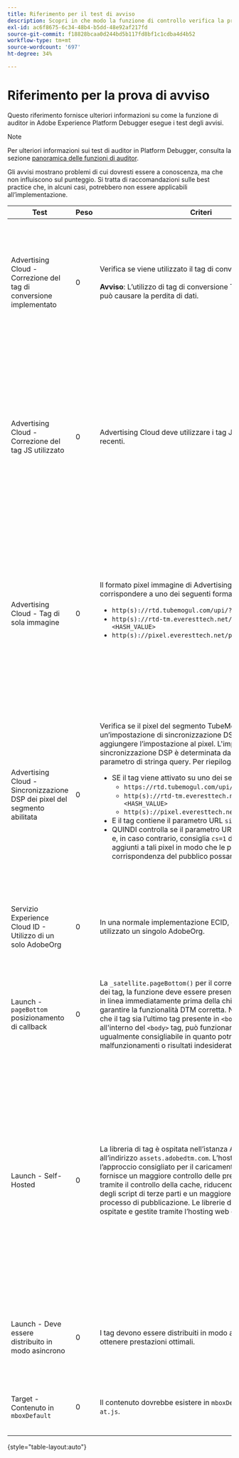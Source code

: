 ```yaml
---
title: Riferimento per il test di avviso
description: Scopri in che modo la funzione di controllo verifica la presenza di avvisi in Adobe Experience Platform Debugger.
exl-id: ac6f8675-6c34-48b4-b5dd-48e92af217fd
source-git-commit: f18828bcaa0d244bd5b117fd8bf1c1cdba4d4b52
workflow-type: tm+mt
source-wordcount: '697'
ht-degree: 34%

---
```


# Riferimento per la prova di avviso

Questo riferimento fornisce ulteriori informazioni su come la funzione di auditor in Adobe Experience Platform Debugger esegue i test degli avvisi.

>[!NOTE]
>
>Per ulteriori informazioni sui test di auditor in Platform Debugger, consulta la sezione [panoramica delle funzioni di auditor](./overview.md).

Gli avvisi mostrano problemi di cui dovresti essere a conoscenza, ma che non influiscono sul punteggio. Si tratta di raccomandazioni sulle best practice che, in alcuni casi, potrebbero non essere applicabili all’implementazione.

| Test | Peso | Criteri | Consiglio |
| --- | --- | --- | --- |
| Advertising Cloud - Correzione del tag di conversione implementato | 0 | Verifica se viene utilizzato il tag di conversione corretto.<br><br>**Avviso**: L’utilizzo di tag di conversione TubeMogul obsoleti può causare la perdita di dati. | Aggiorna i pixel di conversione ai nuovi tag di conversione di sola immagine di Advertising Cloud. Questa operazione può essere realizzata con la massima facilità [Estensione tag Advertising Cloud](https://experienceleague.adobe.com/docs/experience-platform/destinations/catalog/advertising/adobe-advertising-cloud.html). |
| Advertising Cloud - Correzione del tag JS utilizzato | 0 | Advertising Cloud deve utilizzare i tag JavaScript più recenti. | Aggiorna JavaScript di Advertising Cloud alla versione più recente. L’utilizzo di versioni JavaScript obsolete può comportare la perdita di funzionalità. Questa operazione può essere realizzata più facilmente utilizzando [Estensione tag Advertising Cloud](https://experienceleague.adobe.com/docs/experience-platform/destinations/catalog/advertising/adobe-advertising-cloud.html). |
| Advertising Cloud - Tag di sola immagine | 0 | Il formato pixel immagine di Advertising Cloud deve corrispondere a uno dei seguenti formati consigliati: <ul><li>`http(s)://rtd.tubemogul.com/upi/?sid=<HASH_VALUE>`</li><li>`http(s)://rtd-tm.everesttech.net/upi/?sid=<HASH_VALUE>`</li><li>`http(s)://pixel.everesttech.net/px2/<NUMERIC_ID>?`</li></ul> | Aggiorna i pixel di Advertising Cloud ai nuovi tag di sola immagine di Advertising Cloud, in modo da poter sfruttare appieno la funzionalità di Advertising Cloud. Questa operazione può essere realizzata con la massima facilità [Estensione tag Advertising Cloud](https://experienceleague.adobe.com/docs/experience-platform/destinations/catalog/advertising/adobe-advertising-cloud.html). |
| Advertising Cloud - Sincronizzazione DSP dei pixel del segmento abilitata | 0 | Verifica se il pixel del segmento TubeMogul contiene un’impostazione di sincronizzazione DSP e consiglia di aggiungere l’impostazione al pixel. L&#39;impostazione di sincronizzazione DSP è determinata dall&#39;utilizzo di un parametro di stringa query. Per riepilogare: <ul><li>SE il tag viene attivato su uno dei seguenti elementi:<ul><li>`https://rtd.tubemogul.com/upi/?sid=<HASH_VALUE>`</li><li>`http(s)://rtd-tm.everesttech.net/upi/?sid=<HASH_VALUE>`</li><li>`http(s)://pixel.everesttech.net/px2/<NUMERIC_ID>?`</li></ul></li><li>E il tag contiene il parametro URL `sid=`</li><li>QUINDI controlla se il parametro URL `cs=0` o `cs=1` esiste e, in caso contrario, consiglia `cs=1` devono essere aggiunti a tali pixel in modo che le percentuali di corrispondenza del pubblico possano migliorare.</li></ul> | Aggiungi il parametro URL `cs=1` ai pixel di Advertising Cloud in modo che possa verificarsi la sincronizzazione DSP, che aumenta le percentuali di corrispondenza del pubblico. Questa operazione può essere realizzata con la massima facilità [Estensione tag Advertising Cloud](https://experienceleague.adobe.com/docs/experience-platform/destinations/catalog/advertising/adobe-advertising-cloud.html). |
| Servizio Experience Cloud ID - Utilizzo di un solo AdobeOrg | 0 | In una normale implementazione ECID, deve essere utilizzato un singolo AdobeOrg. | Verifica l’esistenza di più ID AdobeOrg per questa implementazione. <br><br>[Informazioni aggiuntive](https://experienceleague.adobe.com/docs/id-service/using/intro/id-request.html) |
| Launch - `pageBottom` posizionamento di callback | 0 | La `_satellite.pageBottom()` per il corretto funzionamento dei tag, la funzione deve essere presente. Aggiungi lo script in linea immediatamente prima della chiusura `</body>` per garantire la funzionalità DTM corretta. Nota: è consigliabile che il tag sia l’ultimo tag presente in `<body>`. Se si trova all&#39;interno del `<body>` tag, può funzionare, ma non è ugualmente consigliabile in quanto potrebbe generare malfunzionamenti o risultati indesiderati. | Aggiungi lo script in linea immediatamente prima della chiusura `</body>` per garantire la funzionalità DTM corretta. <br><br>[Informazioni aggiuntive](https://experienceleague.adobe.com/docs/experience-platform/tags/client-side/asynchronous-deployment.html) |
| Launch - Self-Hosted | 0 | La libreria di tag è ospitata nell’istanza Akamai di Adobe all’indirizzo `assets.adobedtm.com`. L’hosting autonomo è l’approccio consigliato per il caricamento dei tag in quanto fornisce un maggiore controllo delle prestazioni del sito web tramite il controllo della cache, riducendo le dipendenze degli script di terze parti e un maggiore controllo del processo di pubblicazione. Le librerie di tag possono essere ospitate e gestite tramite l’hosting web o CDN. | Passa a un hosting autonomo è l’approccio per caricare i tag su una pagina. Sebbene l’hosting di tramite la rete CDN Akamai funzioni nella maggior parte dei casi, l’hosting autonomo migliora le prestazioni della pagina. <br><br>Informazioni aggiuntive:<ul><li>[Guida rapida ai tag](https://experienceleague.adobe.com/docs/experience-platform/tags/client-side/asynchronous-deployment.html)</li><li>[Distribuzione asincrona](https://experienceleague.adobe.com/docs/experience-platform/tags/client-side/asynchronous-deployment.html)</li></ul> |
| Launch - Deve essere distribuito in modo asincrono | 0 | I tag devono essere distribuiti in modo asincrono per ottenere prestazioni ottimali. | Includi il `async` nello script in linea per garantire la funzionalità tag corretta <br><br>[Informazioni aggiuntive](https://experienceleague.adobe.com/docs/experience-platform/tags/client-side/asynchronous-deployment.html) |
| Target - Contenuto in `mboxDefault` | 0 | Il contenuto dovrebbe esistere in `mboxDefault` quando utilizzi `at.js`. | Verifica che il contenuto sia disponibile. <br><br>[Informazioni aggiuntive](https://experienceleague.adobe.com/docs/target/using/implement-target/implementing-target.html) |

{style=&quot;table-layout:auto&quot;}
